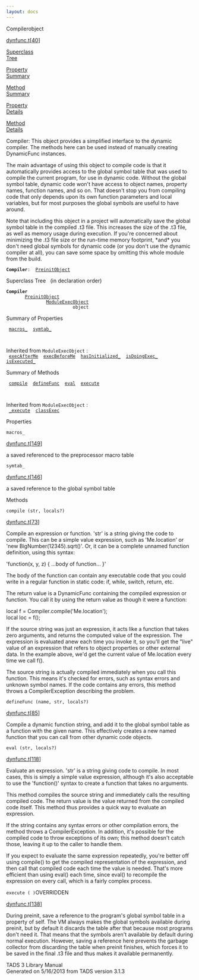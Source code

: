 ```yaml
---
layout: docs
---
```

<span class="title">Compiler</span><span class="type">object</span>

[dynfunc.t](../file/dynfunc.t.html)\[[40](../source/dynfunc.t.html#40)\]

[Superclass  
Tree](#_SuperClassTree_)

[Property  
Summary](#_PropSummary_)

[Method  
Summary](#_MethodSummary_)

[Property  
Details](#_Properties_)

[Method  
Details](#_Methods_)

<div class="fdesc">

Compiler: This object provides a simplified interface to the dynamic
compiler. The methods here can be used instead of manually creating
DynamicFunc instances.

The main advantage of using this object to compile code is that it
automatically provides access to the global symbol table that was used
to compile the current program, for use in dynamic code. Without the
global symbol table, dynamic code won't have access to object names,
property names, function names, and so on. That doesn't stop you from
compiling code that only depends upon its own function parameters and
local variables, but for most purposes the global symbols are useful to
have around.

Note that including this object in a project will automatically save the
global symbol table in the compiled .t3 file. This increases the size of
the .t3 file, as well as memory usage during execution. If you're
concerned about minimizing the .t3 file size or the run-time memory
footprint, \*and\* you don't need global symbols for dynamic code (or
you don't use the dynamic compiler at all), you can save some space by
omitting this whole module from the build.

**`Compiler`**` :   `[`PreinitObject`](../object/PreinitObject.html)

</div>

<span id="_SuperClassTree_"></span>

<div class="mjhd">

<span class="hdln">Superclass Tree</span>   (in declaration order)

</div>

**`Compiler`**  
`         `[`PreinitObject`](../object/PreinitObject.html)  
`                 `[`ModuleExecObject`](../object/ModuleExecObject.html)  
`                         object`  
<span id="_PropSummary_"></span>

<div class="mjhd">

<span class="hdln">Summary of Properties</span>  

</div>

` `[`macros_`](#macros_)`  `[`symtab_`](#symtab_)`  `

` `

Inherited from `ModuleExecObject` :  
` `[`execAfterMe`](../object/ModuleExecObject.html#execAfterMe)`  `[`execBeforeMe`](../object/ModuleExecObject.html#execBeforeMe)`  `[`hasInitialized_`](../object/ModuleExecObject.html#hasInitialized_)`  `[`isDoingExec_`](../object/ModuleExecObject.html#isDoingExec_)`  `[`isExecuted_`](../object/ModuleExecObject.html#isExecuted_)`  `

<span id="_MethodSummary_"></span>

<div class="mjhd">

<span class="hdln">Summary of Methods</span>  

</div>

` `[`compile`](#compile)`  `[`defineFunc`](#defineFunc)`  `[`eval`](#eval)`  `[`execute`](#execute)`  `

` `

Inherited from `ModuleExecObject` :  
` `[`_execute`](../object/ModuleExecObject.html#_execute)`  `[`classExec`](../object/ModuleExecObject.html#classExec)`  `

<span id="_Properties_"></span>

<div class="mjhd">

<span class="hdln">Properties</span>  

</div>

<span id="macros_"></span>

`macros_`

[dynfunc.t](../file/dynfunc.t.html)\[[149](../source/dynfunc.t.html#149)\]

<div class="desc">

a saved referenced to the preprocessor macro table

</div>

<span id="symtab_"></span>

`symtab_`

[dynfunc.t](../file/dynfunc.t.html)\[[146](../source/dynfunc.t.html#146)\]

<div class="desc">

a saved reference to the global symbol table

</div>

<span id="_Methods_"></span>

<div class="mjhd">

<span class="hdln">Methods</span>  

</div>

<span id="compile"></span>

`compile (str, locals?)`

[dynfunc.t](../file/dynfunc.t.html)\[[73](../source/dynfunc.t.html#73)\]

<div class="desc">

Compile an expression or function. 'str' is a string giving the code to
compile. This can be a simple value expression, such as 'Me.location' or
'new BigNumber(12345).sqrt()'. Or, it can be a complete unnamed function
definition, using this syntax:

  
'function(x, y, z) { ...body of function... }'

The body of the function can contain any executable code that you could
write in a regular function in static code: if, while, switch, return,
etc.

The return value is a DynamicFunc containing the compiled expression or
function. You call it by using the return value as though it were a
function:

  
local f = Compiler.compile('Me.location');  
local loc = f();

If the source string was just an expression, it acts like a function
that takes zero arguments, and returns the computed value of the
expression. The expression is evaluated anew each time you invoke it, so
you'll get the "live" value of an expression that refers to object
properties or other external data. In the example above, we'd get the
current value of Me.location every time we call f().

The source string is actually compiled immediately when you call this
function. This means it's checked for errors, such as syntax errors and
unknown symbol names. If the code contains any errors, this method
throws a CompilerException describing the problem.

</div>

<span id="defineFunc"></span>

`defineFunc (name, str, locals?)`

[dynfunc.t](../file/dynfunc.t.html)\[[85](../source/dynfunc.t.html#85)\]

<div class="desc">

Compile a dynamic function string, and add it to the global symbol table
as a function with the given name. This effectively creates a new named
function that you can call from other dynamic code objects.

</div>

<span id="eval"></span>

`eval (str, locals?)`

[dynfunc.t](../file/dynfunc.t.html)\[[118](../source/dynfunc.t.html#118)\]

<div class="desc">

Evaluate an expression. 'str' is a string giving code to compile. In
most cases, this is simply a simple value expression, although it's also
acceptable to use the 'function()' syntax to create a function that
takes no arguments.

This method compiles the source string and immediately calls the
resulting compiled code. The return value is the value returned from the
compiled code itself. This method thus provides a quick way to evaluate
an expression.

If the string contains any syntax errors or other compilation errors,
the method throws a CompilerException. In addition, it's possible for
the compiled code to throw exceptions of its own; this method doesn't
catch those, leaving it up to the caller to handle them.

If you expect to evaluate the same expression repeatedly, you're better
off using compile() to get the compiled representation of the
expression, and then call that compiled code each time the value is
needed. That's more efficient than using eval() each time, since eval()
to recompile the expression on every call, which is a fairly complex
process.

</div>

<span id="execute"></span>

`execute ( )`<span class="rem">OVERRIDDEN</span>

[dynfunc.t](../file/dynfunc.t.html)\[[138](../source/dynfunc.t.html#138)\]

<div class="desc">

During preinit, save a reference to the program's global symbol table in
a property of self. The VM always makes the global symbols available
during preinit, but by default it discards the table after that because
most programs don't need it. That means that the symbols aren't
available by default during normal execution. However, saving a
reference here prevents the garbage collector from discarding the table
when preinit finishes, which forces it to be saved in the final .t3 file
and thus makes it available permanently.

</div>

<div class="ftr">

TADS 3 Library Manual  
Generated on 5/16/2013 from TADS version 3.1.3

</div>
